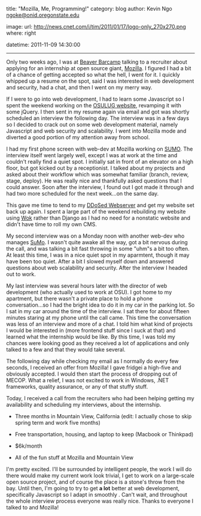 title: "Mozilla, Me, Programming!"
category: blog
author: Kevin Ngo <ngoke@onid.oregonstate.edu>

image:
    url: http://news.cnet.com/i/tim/2011/01/17/logo-only_270x270.png
    where: right

datetime: 2011-11-09 14:30:00

---

Only two weeks ago, I was at [Beaver
Barcamp](http://ngokevin.com/blog/recap:-beaver-bar-camp-8/index.html) talking
to a recruiter about applying for an internship at open source giant,
[Mozilla](http://mozilla.org). I figured I had a bit of a chance of getting
accepted so what the hell, I went for it. I quickly whipped up a resume on the
spot, said I was interested in web development and security, had a chat, and
then I went on my merry way.

If I were to go into web development, I had to learn some Javascript so I spent
the weekend working on the [OSULUG website](http://lug.oregonstate.edu),
revamping it with some jQuery. I then sent in my resume again via email and got
was shortly scheduled an interview the following day. The interview was in a
few days so I decided to crack out on some web development material, namely
Javascript and web security and scalability. I went into Mozilla mode and
diverted a good portion of my attention away from school.

I had my first phone screen with web-dev at Mozilla working on
[SUMO](http://support.mozilla.org). The interview itself went largely well,
except I was at work at the time and couldn't really find a quiet spot.
I initially sat in front of an elevator on a high floor, but got kicked out
by a receptionist. I talked about my projects and asked about their workflow
which was somewhat familiar (branch, review, stage, deploy). He was really nice
and thankfully asked questions that I could answer. Soon after the interview, I
found out I got made it through and had two more scheduled for the next
week...on the same day.

This gave me time to tend to my [DDoSed
Webserver](http://ngokevin.com/blog/web-server-back-up/index.html) and get my
website set back up again. I spent a large part of the weekend rebuilding my
website using [Wok](http://github.com/mythmon/wok) rather than Django as I had
no need for a nonstatic website and didn't have time to roll my own CMS.

My second interview was on a Monday noon with another web-dev who manages
[SuMo](http://support.mozilla.com). I wasn't quite awake all the way, got a bit
nervous during the call, and was talking a bit fast throwing in some "uhm"s a
bit too often. At least this time, I was in a nice quiet spot in my aparmtent,
though it may have been too quiet.  After a bit I slowed myself down and
answered questions about web scalability and security. After the interview I
headed out to work.

My last interview was several hours later with the director of web development
(who actually used to work at OSU). I got home to my apartment, but there wasn't
a private place to hold a phone conversation...so I had the bright idea to do
it in my car in the parking lot. So I sat in my car around the time of the
interview. I sat there for about fifteen minutes staring at my phone until the
call came. This time the conversation was less of an interview and more of a
chat. I told him what kind of projects I would be interested in (more frontend
stuff since I suck at that) and learned what the internship would be like. By
this time, I was told my chances were looking good as they received a lot of
applications and only talked to a few and that they would take several.

The following day while checking my email as I normally do every few seconds, I
received an offer from Mozilla! I gave fridgei a high-five and obviously
accepted. I would then start the process of dropping out of MECOP. What a
relief, I was not excited to work in Windows, .NET frameworks, quality
assurance, or any of that stuffy stuff.

Today, I received a call from the recruiters who had been helping getting my
availability and scheduling my interviews, about the internship.

- Three months in Mountain View, California (edit: I actually chose to skip
  spring term and work five months)

- Free transportation, housing, and laptop to keep (Macbook or Thinkpad)

- $6k/month

- All of the fun stuff at Mozilla and Mountain View

I'm pretty excited. I'll be surrounded by intelligent people, the work I will
do there would make my current work look trivial, I get to work on a
large-scale open source project, and of course the place is a stone's throw
from the bay. Until then, I'm going to try to get **a lot** better at web
development, specifically Javascript so I adapt in smoothly . Can't wait, and
throughout the whole interview process everyone was really nice. Thanks to
everyone I talked to and Mozilla!
